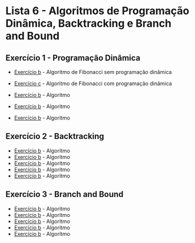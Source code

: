 # Lista 6 - Algoritmos de **Programação Dinâmica, Backtracking e Branch and Bound**

## Exercício 1 - Programação Dinâmica

* [Exercício b](https://github.com/marcuslamounier/PPGCC-PCC104/blob/main/lista6/fibonacci.cpp) - Algoritmo de Fibonacci sem programação dinâmica
* [Exercício c](https://github.com/marcuslamounier/PPGCC-PCC104/blob/main/lista6/fibonacci.cpp) - Algoritmo de Fibonacci com programação dinâmica

* [Exercício b]() - Algoritmo 
* [Exercício b]() - Algoritmo 
* [Exercício b]() - Algoritmo 

## Exercício 2 - Backtracking

* [Exercício b]() - Algoritmo 
* [Exercício b]() - Algoritmo 
* [Exercício b]() - Algoritmo 
* [Exercício b]() - Algoritmo 
* [Exercício b]() - Algoritmo 

## Exercício 3 - Branch and Bound

* [Exercício b]() - Algoritmo 
* [Exercício b]() - Algoritmo 
* [Exercício b]() - Algoritmo 
* [Exercício b]() - Algoritmo 
* [Exercício b]() - Algoritmo 